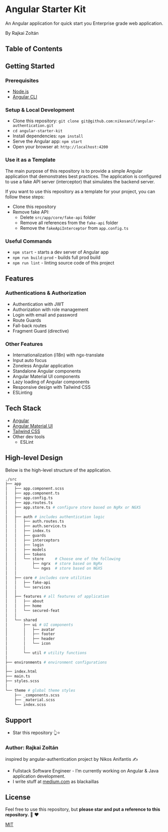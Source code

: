 # Angular Starter Kit

An Angular application for quick start you Enterprise grade web application.

By Rajkai Zoltán

<!-- [![license](https://img.shields.io/github/license/nikosanif/angular-authentication.svg)](https://github.com/nikosanif/angular-authentication/blob/main/LICENSE)
[![Netlify Status](https://api.netlify.com/api/v1/badges/4c9d2c63-d481-486a-996c-8451443ac9d6/deploy-status)](https://angular-authentication.netlify.app)
[![code style: prettier](https://img.shields.io/badge/code_style-prettier-ff69b4.svg)](https://github.com/prettier/prettier) -->

## Table of Contents
<!-- 
- [Live Demo](#live-demo)
- [Getting Started](#getting-started)
- [Features](#features)
- [Tech Stack](#tech-stack)
- [High-level Design](#high-level-design)
- [Contributing](#contributing)
- [Support](#support)
- [License](#license) -->

<!-- ## Live Demo

Live application: [angular-authentication.netlify.app](https://angular-authentication.netlify.app/)

![Angular Authentication Demo](https://raw.githubusercontent.com/nikosanif/angular-authentication/main/meta/app-demo.gif) -->

## Getting Started

### Prerequisites

- [Node.js](https://nodejs.org)
- [Angular CLI](https://angular.dev/tools/cli)

### Setup & Local Development

- Clone this repository: `git clone git@github.com:nikosanif/angular-authentication.git`
- `cd angular-starter-kit`
- Install dependencies: `npm install`
- Serve the Angular app: `npm start`
- Open your browser at: `http://localhost:4200`

### Use it as a Template

The main purpose of this repository is to provide a simple Angular application that demonstrates best practices. The application is configured to use a fake API server (interceptor) that simulates the backend server. 

If you want to use this repository as a template for your project, you can follow these steps:

- Clone this repository
- Remove fake API:
  - Delete `src/app/core/fake-api` folder
  - Remove all references from the `fake-api` folder
  - Remove the `fakeApiInterceptor` from `app.config.ts`

### Useful Commands

- `npm start` - starts a dev server of Angular app
- `npm run build:prod` - builds full prod build
- `npm run lint` - linting source code of this project

## Features

### Authentications & Authorization

- Authentication with JWT
- Authorization with role management
- Login with email and password
- Route Guards
- Fall-back routes
- Fragment Guard (directive)

### Other Features

- Internationalization (i18n) with ngx-translate
- Input auto focus
- Zoneless Angular application
- Standalone Angular components
- Angular Material UI components
- Lazy loading of Angular components
- Responsive design with Tailwind CSS
- ESLinting

## Tech Stack

- [Angular](https://angular.io/)
- [Angular Material UI](https://material.angular.io/)
- [Tailwind CSS](https://tailwindcss.com/)
- Other dev tools
  - ESLint

## High-level Design

Below is the high-level structure of the application.

```sh
./src
├── app
│   ├── app.component.scss
│   ├── app.component.ts
│   ├── app.config.ts
│   ├── app.routes.ts
│   ├── app.store.ts # configure store based on NgRx or NGXS
│   │
│   ├── auth # includes authentication logic
│   │   ├── auth.routes.ts
│   │   ├── auth.service.ts
│   │   ├── index.ts
│   │   ├── guards
│   │   ├── interceptors
│   │   ├── login
│   │   ├── models
│   │   ├── tokens
│   │   └── store     # Choose one of the following
│   │       ├── ngrx  # store based on NgRx
│   │       └── ngxs  # store based on NGXS
│   │
│   ├── core # includes core utilities
│   │   ├── fake-api
│   │   └── services
│   │
│   ├── features # all features of application
│   │   ├── about
│   │   ├── home
│   │   └── secured-feat
│   │
│   └── shared
│       ├── ui # UI components
│       │   ├── avatar
│       │   ├── footer
│       │   ├── header
│       │   └── icon
│       │
│       └── util # utility functions
│
├── environments # environment configurations
│
├── index.html
├── main.ts
├── styles.scss
│
└── theme # global theme styles
    ├── _components.scss
    ├── _material.scss
    └── index.scss
```

<!-- ## Contributing

Who is for this? I would love for you to contribute to Angular Authentication! Before you start, please read the [Contributor Guide](https://github.com/nikosanif/angular-authentication/blob/main/CONTRIBUTING.md). -->

<!-- If you have found any bug in the source code or want to _request_ a new feature, you can help by [submitting an issue](https://github.com/nikosanif/angular-authentication/issues/new/choose) at GitHub. Even better, you can fork this repository and [submit a PR](https://github.com/nikosanif/angular-authentication/compare) with the fix or the new feature description. -->

## Support

- Star this repository 👆⭐️

### Author: Rajkai Zoltán 
inspired by angular-authentication project by Nikos Anifantis ✍️

- Fullstack Software Engineer - I’m currently working on Angular & Java application development.
- I write stuff at [medium.com](https://medium.com/) as blackaillas

## License

Feel free to use this repository, but **please star and put a reference to this repository.** :pray: :heart:

[MIT](https://opensource.org/licenses/MIT)
